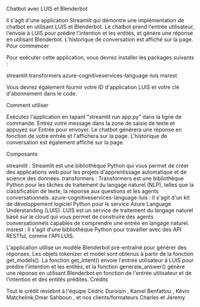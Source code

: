 Chatbot avec LUIS et Blenderbot

Il s'agit d'une application Streamlit qui démontre une implémentation de chatbot en utilisant LUIS et Blenderbot. Le chatbot prend l'entrée utilisateur, l'envoie à LUIS pour prédire l'intention et les entités, et génère une réponse en utilisant Blenderbot. L'historique de conversation est affiché sur la page.
Pour commencer

Pour exécuter cette application, vous devrez installer les packages suivants :



streamlit
transformers
azure-cognitiveservices-language-luis
msrest

Vous devrez également fournir votre ID d'application LUIS et votre clé d'abonnement dans le code.



Comment utiliser


Exécutez l'application en tapant "streamlit run app.py" dans la ligne de commande.
Entrez votre message dans la zone de saisie de texte et appuyez sur Entrée pour envoyer.
Le chatbot générera une réponse en fonction de votre entrée et l'affichera sur la page.
L'historique de conversation est également affiché sur la page.

Composants

streamlit : Streamlit est une bibliothèque Python qui vous permet de créer des applications web pour les projets d'apprentissage automatique et de science des données.
transformers : Transformers est une bibliothèque Python pour les tâches de traitement du langage naturel (NLP), telles que la classification de texte, la réponse aux questions et les agents conversationnels.
azure-cognitiveservices-language-luis : Il s'agit d'un kit de développement logiciel Python pour le service Azure Language Understanding (LUIS). LUIS est un service de traitement du langage naturel basé sur le cloud qui vous permet de construire des agents conversationnels capables de comprendre une entrée en langage naturel.
msrest : Il s'agit d'une bibliothèque Python pour travailler avec des API RESTful, comme l'API LUIS.

L'application utilise un modèle Blenderbot pré-entraîné pour générer des réponses. Les objets tokenizer et model sont obtenus à partir de la fonction get_models(). La fonction get_intent() envoie l'entrée utilisateur à LUIS pour prédire l'intention et les entités, et la fonction generate_answer() génère une réponse en utilisant Blenderbot en fonction de l'entrée utilisateur et de l'intention et des entités prédites.
Crédits

Tout le crédit reviebnt à l'équipe Cédric Duroisin , Kamel Benfattou , Kévin Matchelink,Omar Sahboun , et nos clients/formateurs Charles et Jéremy.
